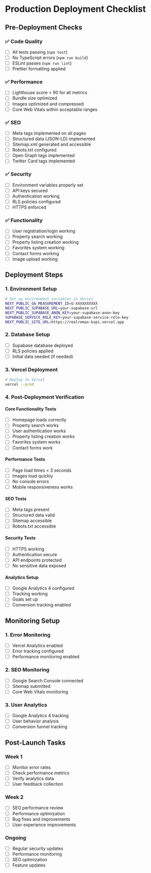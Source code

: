 # Production Deployment Checklist

## Pre-Deployment Checks

### ✅ Code Quality

- [ ] All tests passing (`npm test`)
- [ ] No TypeScript errors (`npm run build`)
- [ ] ESLint passes (`npm run lint`)
- [ ] Prettier formatting applied

### ✅ Performance

- [ ] Lighthouse score > 90 for all metrics
- [ ] Bundle size optimized
- [ ] Images optimized and compressed
- [ ] Core Web Vitals within acceptable ranges

### ✅ SEO

- [ ] Meta tags implemented on all pages
- [ ] Structured data (JSON-LD) implemented
- [ ] Sitemap.xml generated and accessible
- [ ] Robots.txt configured
- [ ] Open Graph tags implemented
- [ ] Twitter Card tags implemented

### ✅ Security

- [ ] Environment variables properly set
- [ ] API keys secured
- [ ] Authentication working
- [ ] RLS policies configured
- [ ] HTTPS enforced

### ✅ Functionality

- [ ] User registration/login working
- [ ] Property search working
- [ ] Property listing creation working
- [ ] Favorites system working
- [ ] Contact forms working
- [ ] Image upload working

## Deployment Steps

### 1. Environment Setup

```bash
# Set up environment variables in Vercel
NEXT_PUBLIC_GA_MEASUREMENT_ID=G-XXXXXXXXXX
NEXT_PUBLIC_SUPABASE_URL=your-supabase-url
NEXT_PUBLIC_SUPABASE_ANON_KEY=your-supabase-anon-key
SUPABASE_SERVICE_ROLE_KEY=your-supabase-service-role-key
NEXT_PUBLIC_SITE_URL=https://realremax-kvpi.vercel.app
```

### 2. Database Setup

- [ ] Supabase database deployed
- [ ] RLS policies applied
- [ ] Initial data seeded (if needed)

### 3. Vercel Deployment

```bash
# Deploy to Vercel
vercel --prod
```

### 4. Post-Deployment Verification

#### Core Functionality Tests

- [ ] Homepage loads correctly
- [ ] Property search works
- [ ] User authentication works
- [ ] Property listing creation works
- [ ] Favorites system works
- [ ] Contact forms work

#### Performance Tests

- [ ] Page load times < 3 seconds
- [ ] Images load quickly
- [ ] No console errors
- [ ] Mobile responsiveness works

#### SEO Tests

- [ ] Meta tags present
- [ ] Structured data valid
- [ ] Sitemap accessible
- [ ] Robots.txt accessible

#### Security Tests

- [ ] HTTPS working
- [ ] Authentication secure
- [ ] API endpoints protected
- [ ] No sensitive data exposed

#### Analytics Setup

- [ ] Google Analytics 4 configured
- [ ] Tracking working
- [ ] Goals set up
- [ ] Conversion tracking enabled

## Monitoring Setup

### 1. Error Monitoring

- [ ] Vercel Analytics enabled
- [ ] Error tracking configured
- [ ] Performance monitoring enabled

### 2. SEO Monitoring

- [ ] Google Search Console connected
- [ ] Sitemap submitted
- [ ] Core Web Vitals monitoring

### 3. User Analytics

- [ ] Google Analytics 4 tracking
- [ ] User behavior analysis
- [ ] Conversion funnel tracking

## Post-Launch Tasks

### Week 1

- [ ] Monitor error rates
- [ ] Check performance metrics
- [ ] Verify analytics data
- [ ] User feedback collection

### Week 2

- [ ] SEO performance review
- [ ] Performance optimization
- [ ] Bug fixes and improvements
- [ ] User experience improvements

### Ongoing

- [ ] Regular security updates
- [ ] Performance monitoring
- [ ] SEO optimization
- [ ] Feature updates
